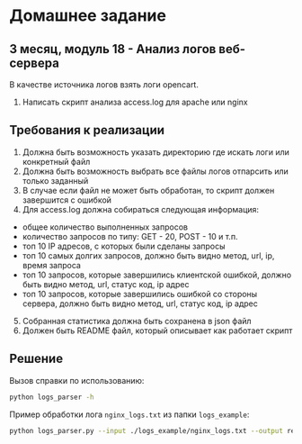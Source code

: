 # Домашнее задание

## 3 месяц, модуль 18 - Анализ логов веб-сервера

В качестве источника логов взять логи opencart.
1. Написать скрипт анализа access.log для apache или nginx

## Требования к реализации
1. Должна быть возможность указать директорию где искать логи или конкретный файл
2. Должна быть возможность выбрать все файлы логов отпарсить или только заданный
3. В случае если файл не может быть обработан, то скрипт должен завершится с ошибкой
4. Для access.log должна собираться следующая информация:
- общее количество выполненных запросов
- количество запросов по типу: GET - 20, POST - 10 и т.п.
- топ 10 IP адресов, с которых были сделаны запросы
- топ 10 самых долгих запросов, должно быть видно метод, url, ip, время запроса
- топ 10 запросов, которые завершились клиентской ошибкой, должно быть видно метод, url, статус код, ip адрес
- топ 10 запросов, которые завершились ошибкой со стороны сервера, должно быть видно метод, url, статус код, ip адрес
5. Собранная статистика должна быть сохранена в json файл
6. Должен быть README файл, который описывает как работает скрипт

## Решение

Вызов справки по использованию:
```bash
python logs_parser -h
```

Пример обработки лога `nginx_logs.txt` из папки `logs_example`:
```bash
python logs_parser.py --input ./logs_example/nginx_logs.txt --output report.json
```
